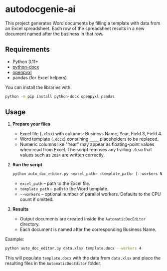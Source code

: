 # autodocgenie-ai

This project generates Word documents by filling a template with data from
an Excel spreadsheet. Each row of the spreadsheet results in a new document
named after the business in that row.

## Requirements

- Python 3.11+
- [python-docx](https://python-docx.readthedocs.io/)
- [openpyxl](https://openpyxl.readthedocs.io/)
- pandas (for Excel helpers)

You can install the libraries with:

```bash
python -m pip install python-docx openpyxl pandas
```

## Usage

1. **Prepare your files**
   - Excel file (`.xlsx`) with columns: Business Name, Year, Field 3, Field 4.
   - Word template (`.docx`) containing `____` placeholders to be replaced.
   - Numeric columns like "Year" may appear as floating-point values
     when read from Excel. The script removes any trailing `.0` so that
     values such as `2024` are written correctly.

2. **Run the script**

   ```bash
   python auto_doc_editor.py <excel_path> <template_path> [--workers N]
   ```

   - `excel_path` – path to the Excel file.
   - `template_path` – path to the Word template.
   - `--workers` – optional number of parallel workers. Defaults to the CPU
     count if omitted.

3. **Results**
   - Output documents are created inside the `AutomaticDocEditor` directory.
   - Each document is named after the corresponding Business Name.

Example:

```bash
python auto_doc_editor.py data.xlsx template.docx --workers 4
```

This will populate `template.docx` with the data from `data.xlsx` and place
the resulting files in the `AutomaticDocEditor` folder.

